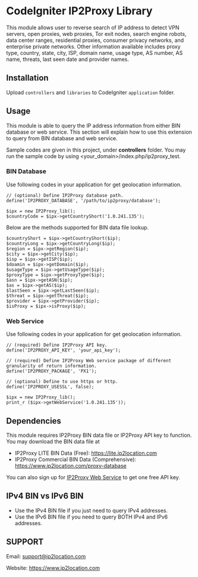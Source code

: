 CodeIgniter IP2Proxy Library
===============================
This module allows user to reverse search of IP address to detect VPN servers, open proxies, web proxies, Tor exit nodes, search engine robots, data center ranges, residential proxies, consumer privacy networks, and enterprise private networks. Other information available includes proxy type, country, state, city, ISP, domain name, usage type, AS number, AS name, threats, last seen date and provider names.

## Installation
Upload `controllers` and `libraries` to CodeIgniter `application` folder.

## Usage
This module is able to query the IP address information from either BIN database or web service. This section will explain how to use this extension to query from BIN database and web service.

Sample codes are given in this project, under **controllers** folder. You may run the sample code by using <your_domain>/index.php/ip2proxy_test.

### BIN Database
Use following codes in your application for get geolocation information.

    // (optional) Define IP2Proxy database path.
    define('IP2PROXY_DATABASE', '/path/to/ip2proxy/database');

    $ipx = new IP2Proxy_lib();
    $countryCode = $ipx->getCountryShort('1.0.241.135');

Below are the methods supported for BIN data file lookup.

    $countryShort = $ipx->getCountryShort($ip);
    $countryLong = $ipx->getCountryLong($ip);
    $region = $ipx->getRegion($ip);
    $city = $ipx->getCity($ip);
    $isp = $ipx->getISP($ip);
    $doamin = $ipx->getDomain($ip);
    $usageType = $ipx->getUsageType($ip);
    $proxyType = $ipx->getProxyType($ip);
    $asn = $ipx->getASN($ip);
    $as = $ipx->getAS($ip);
    $lastSeen = $ipx->getLastSeen($ip);
    $threat = $ipx->getThreat($ip);
    $provider = $ipx->getProvider($ip);
    $isProxy = $ipx->isProxy($ip);

### Web Service
Use following codes in your application for get geolocation information.

    // (required) Define IP2Proxy API key.
    define('IP2PROXY_API_KEY', 'your_api_key');

    // (required) Define IP2Proxy Web service package of different granularity of return information.
    define('IP2PROXY_PACKAGE', 'PX1');

    // (optional) Define to use https or http.
    define('IP2PROXY_USESSL', false);

    $ipx = new IP2Proxy_lib();
    print_r ($ipx->getWebService('1.0.241.135'));

## Dependencies
This module requires IP2Proxy BIN data file or IP2Proxy API key to function. You may download the BIN data file at

* IP2Proxy LITE BIN Data (Free): https://lite.ip2location.com
* IP2Proxy Commercial BIN Data (Comprehensive): https://www.ip2location.com/proxy-database

You can also sign up for [IP2Proxy Web Service](https://www.ip2location.com/web-service/ip2proxy) to get one free API key.

## IPv4 BIN vs IPv6 BIN
* Use the IPv4 BIN file if you just need to query IPv4 addresses.
* Use the IPv6 BIN file if you need to query BOTH IPv4 and IPv6 addresses.

## SUPPORT
Email: support@ip2location.com

Website: https://www.ip2location.com
